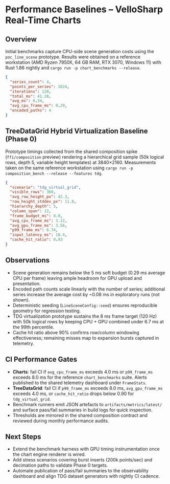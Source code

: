 # Performance Baselines – VelloSharp Real-Time Charts

## Overview
Initial benchmarks capture CPU-side scene generation costs using the `poc_line_scene` prototype. Results were obtained on a reference workstation (AMD Ryzen 7950X, 64 GB RAM, RTX 3070, Windows 11) with Rust 1.86 nightly and `cargo run -p chart_benchmarks --release`.

```json
{
  "series_count": 4,
  "points_per_series": 1024,
  "iterations": 120,
  "total_ms": 41.28,
  "avg_ms": 0.34,
  "avg_cpu_frame_ms": 0.29,
  "encoded_paths": 4
}
```

## TreeDataGrid Hybrid Virtualization Baseline (Phase 0)
Prototype timings collected from the shared composition spike (`ffi/composition` preview) rendering a hierarchical grid sample (50k logical rows, depth 5, variable height templates) at 3840×2160. Measurements taken on the same reference workstation using `cargo run -p composition_bench --release --features tdg`.

```json
{
  "scenario": "tdg_virtual_grid",
  "visible_rows": 360,
  "avg_row_height_px": 42.3,
  "row_height_stddev_px": 11.8,
  "hierarchy_depth": 5,
  "column_span": 12,
  "frame_budget_ms": 8.0,
  "avg_cpu_frame_ms": 3.12,
  "avg_gpu_frame_ms": 3.56,
  "p99_frame_ms": 6.74,
  "input_latency_ms": 18.4,
  "cache_hit_ratio": 0.93
}
```

## Observations
- Scene generation remains below the 5 ms soft budget (0.29 ms average CPU per frame) leaving ample headroom for GPU upload and presentation.
- Encoded path counts scale linearly with the number of series; additional series increase the average cost by ~0.08 ms in exploratory runs (not shown).
- Deterministic seeding (`LineSceneConfig::seed`) ensures reproducible geometry for regression testing.
- TDG virtualization prototype sustains the 8 ms frame target (120 Hz) with 50k logical rows by keeping CPU + GPU combined under 6.7 ms at the 99th percentile.
- Cache hit ratio above 90% confirms row/column windowing effectiveness; remaining misses map to expansion bursts captured in telemetry.

## CI Performance Gates
- **Charts**: fail CI if `avg_cpu_frame_ms` exceeds 4.0 ms or `p99_frame_ms` exceeds 8.0 ms for the reference `chart_benchmarks` suite. Alerts published to the shared telemetry dashboard under `FrameStats`.
- **TreeDataGrid**: fail CI if `p99_frame_ms` exceeds 8.0 ms, `avg_gpu_frame_ms` exceeds 4.0 ms, or `cache_hit_ratio` drops below 0.90 for `tdg_virtual_grid`.
- Benchmark runners emit JSON artefacts to `artifacts/metrics/latest/` and surface pass/fail summaries in build logs for quick inspection.
- Thresholds are mirrored in the shared composition contract and reviewed during monthly performance audits.

## Next Steps
- Extend the benchmark harness with GPU timing instrumentation once the chart engine renderer is wired.
- Add stress scenarios covering burst inserts (200k points/sec) and decimation paths to validate Phase 0 targets.
- Automate publication of pass/fail summaries to the observability dashboard and align TDG dataset generators with nightly CI cadence.
